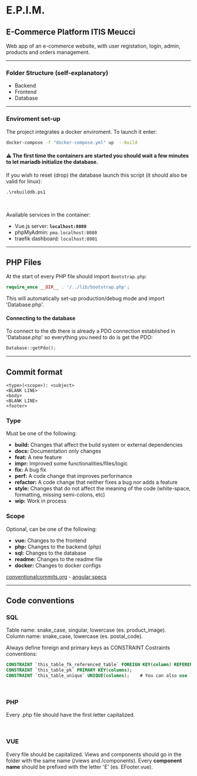# E.P.I.M.
## E-Commerce Platform ITIS Meucci

Web app of an e-commerce website, with user registation, login, admin, products and orders management. 

---

### Folder Structure (self-explanatory)
 - Backend
 - Frontend
 - Database

---

### Enviroment set-up

The project integrates a docker enviroment. To launch it enter:
```bash
docker-compose -f "docker-compose.yml" up  --build
```

#### ⚠️ The first time the containers are started you should wait a few minutes to let mariadb initialize the database. <br>

If you wish to reset (drop) the database launch this script (it should also be valid for linux):

```cmd
.\rebuilddb.ps1
```

<br>

Available services in the container:

 - Vue.js server: **`localhost:8080`**
 - phpMyAdmin: `pma.localhost:8080`
 - traefik dashboard: `localhost:8001`


---

## PHP Files

At the start of every PHP file should import `Bootstrap.php`:

```php
require_once __DIR__ . '/../lib/bootstrap.php';
```

This will automatically set-up production/debug mode and import 'Database.php'.

#### Connecting to the database 

To connect to the db there is already a PDO connection established in 'Database.php' so everything you need to do is get the PDO:

```php
Database::getPdo();
```

---

## Commit format

```
<type>(<scope>): <subject>
<BLANK LINE>
<body>
<BLANK LINE>
<footer>
```

### Type
Must be one of the following:

* **build:** Changes that affect the build system or external dependencies
* **docs:** Documentation only changes
* **feat:** A new feature
* **impr:** Improved some functionalities/files/logic
* **fix:** A bug fix
* **perf:** A code change that improves performance
* **refactor:** A code change that neither fixes a bug nor adds a feature
* **style:** Changes that do not affect the meaning of the code (white-space, formatting, missing semi-colons, etc)
* **wip:** Work in process

### Scope
Optional, can be one of the following:

* **vue:** Changes to the frontend
* **php:** Changes to the backend (php)
* **sql:** Changes to the database
* **readme:** Changes to the readme file
* **docker:** Changes to docker configs

[conventionalcommits.org](https://www.conventionalcommits.org/en/v1.0.0/) -
[angular specs](https://github.com/angular/angular/blob/22b96b9/CONTRIBUTING.md#-commit-message-guidelines)

---

## Code conventions

### SQL

Table name: snake_case, singular, lowercase (es. product_image). <br>
Column name: snake_case, lowercase (es. postal_code).

Always define foreign and primary keys as CONSTRAINT
Costraints conventions:

```sql
CONSTRAINT `this_table_fk_referenced_table` FOREIGN KEY(column) REFERENCES [...];
CONSTRAINT `this_table_pk` PRIMARY KEY(columns);
CONSTRAINT `this_table_unique` UNIQUE(columns);    # You can also use `column_name_unique`
```

<br>

### PHP

Every .php file should have the first letter capitalized.

<br>

### VUE

Every file should be capitalized. Views and components should go in the folder with the same name (/views and /components).
Every **component name** should be prefixed with the letter 'E' (es. EFooter.vue).
